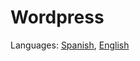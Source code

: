 # Wordpress

Languages: [Spanish](https://github.com/danielmoreno58/documentation/tree/master/Wordpress/README.es.md), [English](https://github.com/danielmoreno58/documentation/tree/master/Wordpress/README.md)